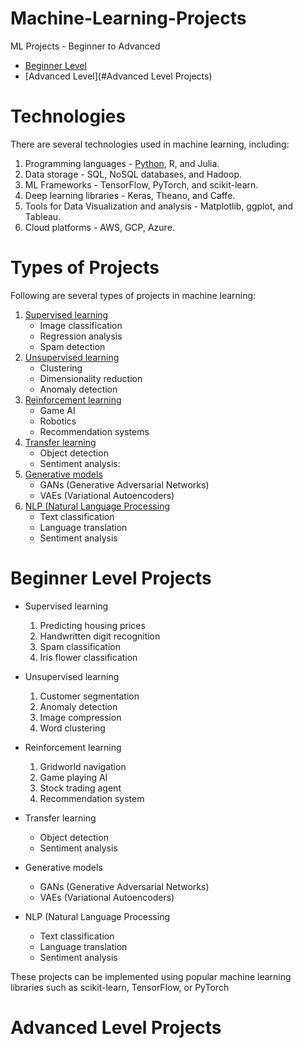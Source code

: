 # Machine-Learning-Projects
ML Projects - Beginner to Advanced
   - [Beginner Level](#beginner-level-projects)
   - [Advanced Level](#Advanced Level Projects)

# Technologies
There are several technologies used in machine learning, including:

1. Programming languages - [Python](https://www.youtube.com/watch?v=gfDE2a7MKjA), R, and Julia.
2. Data storage - SQL, NoSQL databases, and Hadoop.
3. ML Frameworks - TensorFlow, PyTorch, and scikit-learn.
4. Deep learning libraries - Keras, Theano, and Caffe.
5. Tools for Data Visualization and analysis - Matplotlib, ggplot, and Tableau.
6. Cloud platforms - AWS, GCP, Azure.


# Types of Projects
Following are several types of projects in machine learning:

1. [Supervised learning](https://www.ibm.com/topics/supervised-learning)
   - Image classification
   - Regression analysis
   - Spam detection
2. [Unsupervised learning](https://www.ibm.com/topics/unsupervised-learning)
   - Clustering 
   - Dimensionality reduction
   - Anomaly detection
3. [Reinforcement learning](https://www.geeksforgeeks.org/what-is-reinforcement-learning/)
   - Game AI
   - Robotics
   - Recommendation systems
4. [Transfer learning](https://www.youtube.com/watch?v=3gyeDlZqWko)
   - Object detection
   - Sentiment analysis:
5. [Generative models](https://developers.google.com/machine-learning/gan/generative)
   - GANs (Generative Adversarial Networks)
   - VAEs (Variational Autoencoders) 
6. [NLP (Natural Language Processing](https://www.ibm.com/topics/natural-language-processing)
   - Text classification
   - Language translation
   - Sentiment analysis

# Beginner Level Projects

- Supervised learning
   1. Predicting housing prices 
   2. Handwritten digit recognition
   3. Spam classification
   4. Iris flower classification
   
- Unsupervised learning
   1. Customer segmentation
   2. Anomaly detection
   3. Image compression
   4. Word clustering

- Reinforcement learning
   1. Gridworld navigation
   2. Game playing AI
   3. Stock trading agent
   4. Recommendation system

- Transfer learning
   - Object detection
   - Sentiment analysis


- Generative models
   - GANs (Generative Adversarial Networks)
   - VAEs (Variational Autoencoders) 
- NLP (Natural Language Processing
   - Text classification
   - Language translation
   - Sentiment analysis

These projects can be implemented using popular machine learning libraries such as scikit-learn, TensorFlow, or PyTorch


# Advanced Level Projects



